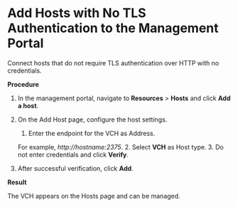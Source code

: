 # Add Hosts with No TLS Authentication to the Management Portal #

Connect hosts that do not require TLS authentication over HTTP with no credentials.


**Procedure**

1. In the management portal, navigate to **Resources** > **Hosts** and click **Add a host**.
2. On the Add Host page, configure the host settings.
	1. Enter the endpoint for the VCH as Address.

	For example, *http://*hostname*:2375*.
	2. Select **VCH** as Host type.
	3. Do not enter credentials and click **Verify**.
3.	After successful verification, click **Add**.

**Result**

The VCH appears on the Hosts page and can be managed.
